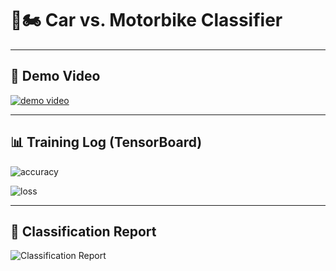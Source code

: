 # 🚗🏍️ Car vs. Motorbike Classifier

---

## 🎥 Demo Video

[![demo video](https://github.com/user-attachments/assets/21f2de11-0871-4db2-993e-9b4625f72555)]([https://link-to-your-demo-video.com](https://github.com/user-attachments/assets/4ca265dc-7ef6-4d9a-8575-4e0565f0d743))

---

## 📊 Training Log (TensorBoard)
![accuracy](https://github.com/user-attachments/assets/7da322a1-d538-4eb9-b7f1-0c9ba3014800)

![loss](https://github.com/user-attachments/assets/0f838700-16b9-4ff0-9b51-6bcbb7b8bdd6)

---

## 📑 Classification Report
![Classification Report](https://github.com/user-attachments/assets/7c7fcc6b-b399-497f-8e99-b214408055f9)
